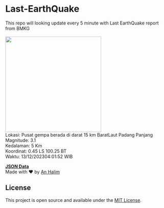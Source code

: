 # Last-EarthQuake
This repo will looking update every 5 minute with Last EarthQuake report from BMKG
<br>
<br>
<img src="https://static.bmkg.go.id/20231213040152.mmi.jpg" width="300"/>
<br>
Lokasi: Pusat gempa berada di darat 15 km BaratLaut Padang Panjang <br>
Magnitude: 3.1 <br>
Kedalaman: 5 Km <br>
Koordinat: 0.45 LS 100.25 BT <br>
Waktu: 13/12/202304:01:52 WIB <br>

<a href="./data/data.json">**JSON Data**</a>
<br>
Made with ❤️ by <a href="https://github.com/an-halim">An Halim</a>
## License

This project is open source and available under the [MIT License](LICENSE).
